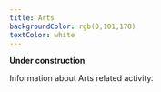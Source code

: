 ```yaml
---
title: Arts
backgroundColor: rgb(0,101,178)
textColor: white
---
```


**Under construction**

Information about Arts related activity.
